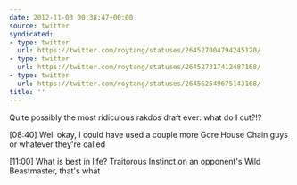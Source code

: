 ```yaml
---
date: 2012-11-03 00:38:47+00:00
source: twitter
syndicated:
- type: twitter
  url: https://twitter.com/roytang/statuses/264527004794245120/
- type: twitter
  url: https://twitter.com/roytang/statuses/264527317412487168/
- type: twitter
  url: https://twitter.com/roytang/statuses/264562549675143168/
title: ''
---
```


Quite possibly the most ridiculous rakdos draft ever: what do I cut?!?

[08:40] Well okay, I could have used a couple more Gore House Chain guys or whatever they're called

[11:00] What is best in life? Traitorous Instinct on an opponent's Wild Beastmaster, that's what